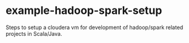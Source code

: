 example-hadoop-spark-setup
==========================

Steps to setup a cloudera vm for development of hadoop/spark related projects in Scala/Java.
